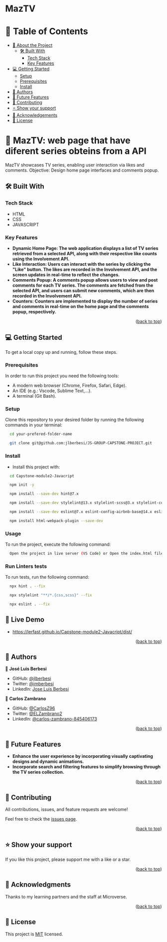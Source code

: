 # MazTV

<a name="readme-top"></a>

# 📗 Table of Contents

- [📖 About the Project](#about-project)
  - [🛠️ Built With](#built-with)
    - [Tech Stack](#tech-stack)
    - [Key Features](#key-features)
- [💻 Getting Started](#getting-started)
  - [Setup](#setup)
  - [Prerequisites](#prerequisites)
  - [Install](#install)
- [👥 Authors](#authors)
- [🔭 Future Features](#future-features)
- [🤝 Contributing](#contributing)
- [⭐ Show your support](#support)
- [🙏 Acknowledgements](#acknowledgements)
- [📝 License](#license)

<!-- PROJECT DESCRIPTION -->

# 📖 MazTV: web page that have diferent series obteins from a API <a name="about-project"></a>

MazTV showcases TV series, enabling user interaction via likes and comments. Objective: Design home page interfaces and comments popup.

## 🛠️ Built With <a name="built-with">

### Tech Stack <a name="tech-stack"></a>

- HTML
- CSS
- JAVASCRIPT

</a>

<!-- Features -->

### Key Features <a name="key-features"></a>

- **Dynamic Home Page: The web application displays a list of TV series retrieved from a selected API, along with their respective like counts using the Involvement API.**
- **Like Interaction: Users can interact with the series by clicking the "Like" button. The likes are recorded in the Involvement API, and the screen updates in real-time to reflect the changes.**
- **Comments Popup: A comments popup allows users to view and post comments for each TV series. The comments are fetched from the selected API, and users can submit new comments, which are then recorded in the Involvement API.**
- **Counters: Counters are implemented to display the number of series and comments in real-time on the home page and the comments popup, respectively.**

<p align="right">(<a href="#readme-top">back to top</a>)</p>


<!-- GETTING STARTED -->

## 💻 Getting Started <a name="getting-started"></a>

To get a local copy up and running, follow these steps.

### Prerequisites

In order to run this project you need the following tools:

- A modern web browser (Chrome, Firefox, Safari, Edge).
- An IDE (e.g.: Vscode, Sublime Text,...).
- A terminal (Git Bash).

### Setup

Clone this repository to your desired folder by running the following commands in your terminal:

```sh
  cd your-prefered-folder-name

  git clone git@github.com:jlberbesi/JS-GROUP-CAPSTONE-PROJECT.git
```

### Install

- Install this project with:

```sh
  cd Capstone-module2-Javacript

  npm init -y

  npm install --save-dev hint@7.x

  npm install --save-dev stylelint@13.x stylelint-scss@3.x stylelint-config-standard@21.x stylelint-csstree-validator@1.x

  npm install --save-dev eslint@7.x eslint-config-airbnb-base@14.x eslint-plugin-import@2.x babel-eslint@10.x

  npm install html-webpack-plugin --save-dev
```

### Usage

To run the project, execute the following command:

```sh
  Open the project in live server (VS Code) or Open the index.html file on your browser.
```

### Run Linters tests

To run tests, run the following command:

```sh
  npx hint . --fix

  npx stylelint "**/*.{css,scss}" --fix

  npx eslint . --fix
```
<!-- LIVE DEMO -->

## 🚀 Live Demo <a name="live-demo"></a>


- https://lerfast.github.io/Capstone-module2-Javacript/dist/

<p align="right">(<a href="#readme-top">back to top</a>)</p>

<!-- AUTHORS -->

## 👥 Authors <a name="authors"></a>

👤 **José Luis Berbesi**

- GitHub: [@jlberbesi](https://github.com/jlberbesi)
- Twitter: [@imberbesi](https://twitter.com/imberbesi)
- LinkedIn: [Jose Luis Berbesi](https://www.linkedin.com/in/jlberbesi/)
  
👤 **Carlos Zambrano**

- GitHub: [@CarlosZ96](https://github.com//CarlosZ96 )
- Twitter: [@ELZambrano2](https://twitter.com/ELZambrano2)
- LinkedIn: [@carlos-zambrano-845406173](https://www.linkedin.com/in/carlos-zambrano-845406173/) 

<p align="right">(<a href="#readme-top">back to top</a>)</p>

<!-- FUTURE FEATURES -->

## 🔭 Future Features <a name="future-features"></a>

- **Enhance the user experience by incorporating visually captivating designs and dynamic animations.**
- **Incorporate search and filtering features to simplify browsing through the TV series collection.**

<p align="right">(<a href="#readme-top">back to top</a>)</p>

<!-- CONTRIBUTING -->

## 🤝 Contributing <a name="contributing"></a>

All contributions, issues, and feature requests are welcome!

Feel free to check the [issues page](../../issues/).

<p align="right">(<a href="#readme-top">back to top</a>)</p>

<!-- SUPPORT -->

## ⭐ Show your support <a name="support"></a>

If you like this project, please support me with a like or a star.

<p align="right">(<a href="#readme-top">back to top</a>)</p>

<!-- ACKNOWLEDGEMENTS -->

## 🙏 Acknowledgments <a name="acknowledgements"></a>

Thanks to my learning partners and the staff at Microverse.

<p align="right">(<a href="#readme-top">back to top</a>)</p>

<!-- LICENSE -->

## 📝 License <a name="license"></a>

This project is [MIT](./LICENSE) licensed.